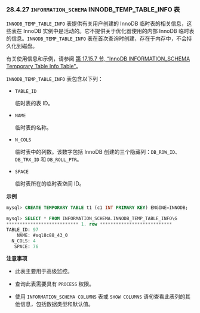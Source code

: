 ### 28.4.27 `INFORMATION_SCHEMA` INNODB_TEMP_TABLE_INFO 表

`INNODB_TEMP_TABLE_INFO` 表提供有关用户创建的 InnoDB 临时表的相关信息，这些表在 InnoDB 实例中是活动的。它不提供关于优化器使用的内部 InnoDB 临时表的信息。`INNODB_TEMP_TABLE_INFO` 表在首次查询时创建，存在于内存中，不会持久化到磁盘。

有关使用信息和示例，请参阅 [第 17.15.7 节, “InnoDB INFORMATION_SCHEMA Temporary Table Info Table”](#innodb-information-schema-temporary-table-info-table)。

`INNODB_TEMP_TABLE_INFO` 表包含以下列：

- `TABLE_ID`

  临时表的表 ID。

- `NAME`

  临时表的名称。

- `N_COLS`

  临时表中的列数。该数字包括 InnoDB 创建的三个隐藏列：`DB_ROW_ID`、`DB_TRX_ID` 和 `DB_ROLL_PTR`。

- `SPACE`

  临时表所在的临时表空间 ID。

**示例**

```sql
mysql> CREATE TEMPORARY TABLE t1 (c1 INT PRIMARY KEY) ENGINE=INNODB;

mysql> SELECT * FROM INFORMATION_SCHEMA.INNODB_TEMP_TABLE_INFO\G
*************************** 1. row ***************************
TABLE_ID: 97
    NAME: #sql8c88_43_0
  N_COLS: 4
   SPACE: 76
```

**注意事项**

- 此表主要用于高级监控。

- 查询此表需要具有 `PROCESS` 权限。

- 使用 `INFORMATION_SCHEMA COLUMNS` 表或 `SHOW COLUMNS` 语句查看此表列的其他信息，包括数据类型和默认值。